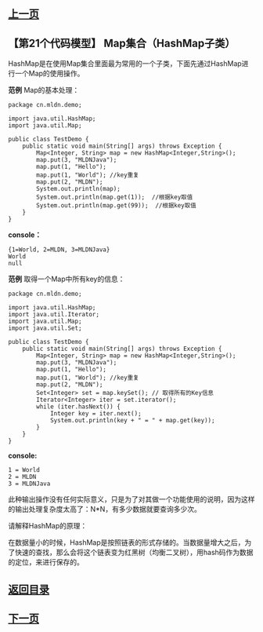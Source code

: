 ## [上一页](course142)
##  【第21个代码模型】 Map集合（HashMap子类）

HashMap是在使用Map集合里面最为常用的一个子类，下面先通过HashMap进行一个Map的使用操作。

**范例** Map的基本处理：

	package cn.mldn.demo;
	
	import java.util.HashMap;
	import java.util.Map;
	
	public class TestDemo {
		public static void main(String[] args) throws Exception {
			Map<Integer, String> map = new HashMap<Integer,String>();
			map.put(3, "MLDNJava");
			map.put(1, "Hello");
			map.put(1, "World"); //key重复
			map.put(2, "MLDN");
			System.out.println(map);
			System.out.println(map.get(1));  //根据key取值
			System.out.println(map.get(99));  //根据key取值
		} 	
	}
**console：**

	{1=World, 2=MLDN, 3=MLDNJava}
	World
	null

**范例** 取得一个Map中所有key的信息：

	package cn.mldn.demo;
	
	import java.util.HashMap;
	import java.util.Iterator;
	import java.util.Map;
	import java.util.Set;
	
	public class TestDemo {
		public static void main(String[] args) throws Exception {
			Map<Integer, String> map = new HashMap<Integer,String>();
			map.put(3, "MLDNJava");
			map.put(1, "Hello");
			map.put(1, "World"); //key重复
			map.put(2, "MLDN");
			Set<Integer> set = map.keySet(); // 取得所有的Key信息
			Iterator<Integer> iter = set.iterator();
			while (iter.hasNext()) {
				Integer key = iter.next();
				System.out.println(key + " = " + map.get(key));
			}
		} 	
	}
**console:**

	1 = World
	2 = MLDN
	3 = MLDNJava

此种输出操作没有任何实际意义，只是为了对其做一个功能使用的说明，因为这样的输出处理复杂度太高了：N*N，有多少数据就要查询多少次。

请解释HashMap的原理：

在数据量小的时候，HashMap是按照链表的形式存储的。当数据量增大之后，为了快速的查找，那么会将这个链表变为红黑树（均衡二叉树），用hash码作为数据的定位，来进行保存的。


## [返回目录](https://wuchengcheng110120.github.io/aliyunjava3/list)
## [下一页](course144)
